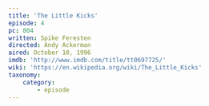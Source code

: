 ```yaml
---
title: 'The Little Kicks'
episode: 4
pc: 804
written: Spike Feresten
directed: Andy Ackerman
aired: October 10, 1996
imdb: 'http://www.imdb.com/title/tt0697725/'
wiki: 'https://en.wikipedia.org/wiki/The_Little_Kicks'
taxonomy:
    category:
        - episode
---
```

